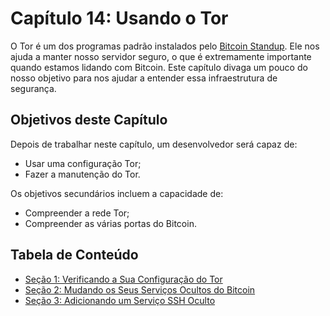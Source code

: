 # Capítulo 14: Usando o Tor

O Tor é um dos programas padrão instalados pelo [Bitcoin Standup](https://github.com/BlockchainCommons/Bitcoin-Standup-Scripts). Ele nos ajuda a manter nosso servidor seguro, o que é extremamente importante quando estamos lidando com Bitcoin. Este capítulo divaga um pouco do nosso objetivo para nos ajudar a entender essa infraestrutura de segurança.

## Objetivos deste Capítulo

Depois de trabalhar neste capítulo, um desenvolvedor será capaz de:

   * Usar uma configuração Tor;
   * Fazer a manutenção do Tor.
  
Os objetivos secundários incluem a capacidade de:

   * Compreender a rede Tor;
   * Compreender as várias portas do Bitcoin.
  
## Tabela de Conteúdo

* [Seção 1: Verificando a Sua Configuração do Tor](14_1_Verifying_Your_Tor_Setup.md)
* [Seção 2: Mudando os Seus Serviços Ocultos do Bitcoin](14_2_Changing_Your_Bitcoin_Hidden_Services.md)
* [Seção 3: Adicionando um Serviço SSH Oculto](14_3_Adding_SSH_Hidden_Services.md)